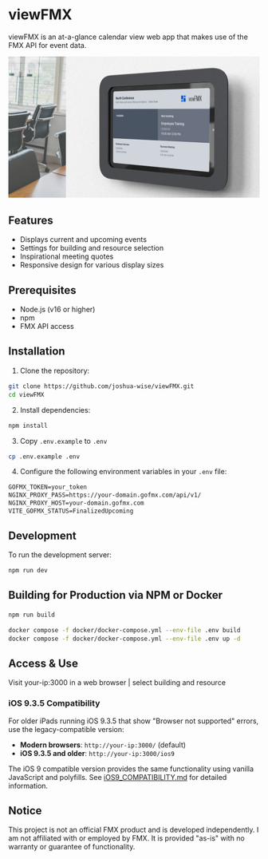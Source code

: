 # viewFMX

viewFMX is an at-a-glance calendar view web app that makes use of the FMX API for event data.

![screenshot](https://github.com/Joshua-Wise/viewFMX/blob/main/screenshots/mockup.png?raw=true)

## Features

- Displays current and upcoming events
- Settings for building and resource selection
- Inspirational meeting quotes
- Responsive design for various display sizes

## Prerequisites

- Node.js (v16 or higher)
- npm
- FMX API access

## Installation

1. Clone the repository:
```bash
git clone https://github.com/joshua-wise/viewFMX.git
cd viewFMX
```

2. Install dependencies:
```bash
npm install
```

3. Copy `.env.example` to `.env`
```bash
cp .env.example .env
```

4. Configure the following environment variables in your `.env` file:
```
GOFMX_TOKEN=your_token
NGINX_PROXY_PASS=https://your-domain.gofmx.com/api/v1/
NGINX_PROXY_HOST=your-domain.gofmx.com
VITE_GOFMX_STATUS=FinalizedUpcoming
```

## Development

To run the development server:

```bash
npm run dev
```

## Building for Production via NPM or Docker

```bash
npm run build
```

```bash
docker compose -f docker/docker-compose.yml --env-file .env build
docker compose -f docker/docker-compose.yml --env-file .env up -d
```

## Access & Use

Visit your-ip:3000 in a web browser | select building and resource

### iOS 9.3.5 Compatibility

For older iPads running iOS 9.3.5 that show "Browser not supported" errors, use the legacy-compatible version:

- **Modern browsers**: `http://your-ip:3000/` (default)
- **iOS 9.3.5 and older**: `http://your-ip:3000/ios9`

The iOS 9 compatible version provides the same functionality using vanilla JavaScript and polyfills. See [iOS9_COMPATIBILITY.md](iOS9_COMPATIBILITY.md) for detailed information.

## Notice

This project is not an official FMX product and is developed independently. I am not affiliated with or employed by FMX. It is provided "as-is" with no warranty or guarantee of functionality.
